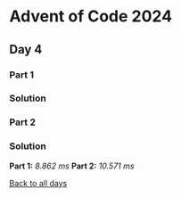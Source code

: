 # Advent of Code 2024
## Day 4
### Part 1

### Solution

### Part 2

### Solution


**Part 1:** *8.862 ms*
**Part 2:** *10.571 ms*  

[Back to all days](/2024)